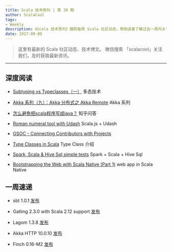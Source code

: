 ```yaml
---
title: Scala 技术周刊 | 第 20 期
author: ScalaCool
tags:
- Weekly
description: 《Scala 技术周刊》跟踪每周 Scala 社区动态，帮助读者了解过去一周内关于 Scala 发生的事情。
date: 2017-09-08
---
```


> 这里有最新的 Scala 社区动态、技术博文。
微信搜索 「scalacool」关注我们，及时获取最新资讯。

***

## 深度阅读

- [Subtyping vs Typeclasses（一）](https://scala.cool/2017/08/subtyping-vs-typeclasses/)
  多态技术

- [Akka 系列（九）：Akka 分布式之 Akka Remote](https://scala.cool/2017/08/learning-akka-9/)
  Akka 系列

- [怎么避免把scala程序写成java？](https://www.zhihu.com/question/64568400)
  知乎问答

- [Roman numeral tool with Udash](http://justinhj.github.io/2017/08/27/roman-numeral-tool-with-udash.html)
  Scala.js + Udash

- [GSOC - Connecting Contributors with Projects](http://www.scala-lang.org/blog/2017/08/28/gsoc-connecting-contributors-with-projects.html)
  
- [Type Classes in Scala](https://medium.com/@aarshkshah1992/type-classes-in-scala-d968d77bc711)
  Type Class 介绍

- [Spark, Scala & Hive Sql simple tests](https://medium.com/@eric.ch.day/spark-scala-hive-sql-simple-tests-54afacdcc418)
  Spark + Scala + Hive Sql

- [Bootstrapping the Web with Scala Native (Part 1)](https://www.spantree.net/blog/2017/08/29/bootstrapping-web-scala-native.html)
  web app in Scala Native

## 一周速递

- sbt 1.0.1 [发布](http://www.scala-sbt.org/1.0/docs/sbt-1.0-Release-Notes.html#sbt+1.0.1)

- Gatling 2.3.0 with Scala 2.12 support [发布](https://groups.google.com/forum/#!topic/gatling/-dyUahNGD6g)

- Lagom 1.3.8 [发布](https://www.lagomframework.com/blog/lagom-1-3-8.html)

- Akka HTTP 10.0.10 [发布](http://akka.io/blog/news/2017/08/31/akka-http-10.0.10-released)

- Finch 0.16-M2 [发布](https://github.com/finagle/finch/releases/tag/0.16.0-M2)